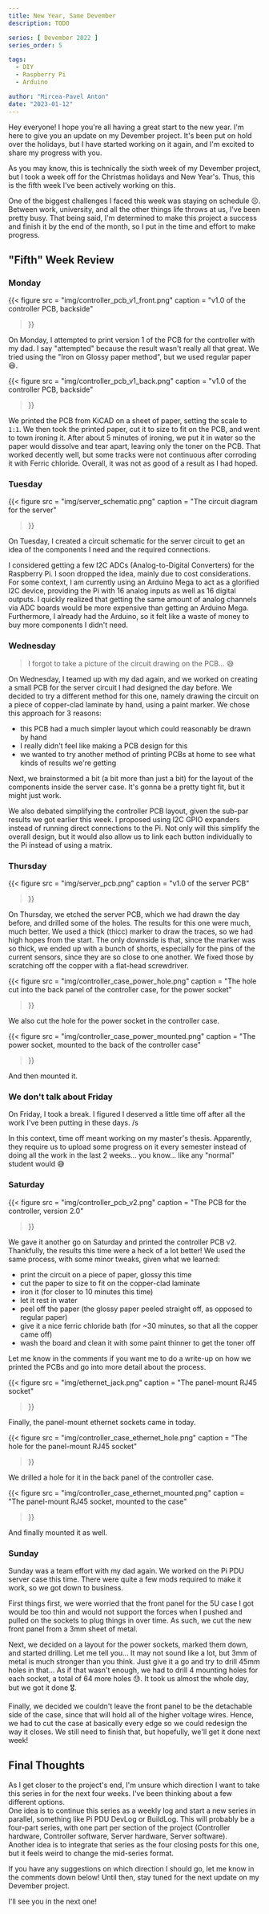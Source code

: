 ```yaml
---
title: New Year, Same Devember
description: TODO

series: [ Devember 2022 ]
series_order: 5

tags:
  - DIY
  - Raspberry Pi
  - Arduino

author: "Mircea-Pavel Anton"
date: "2023-01-12"
---
```


Hey everyone! I hope you're all having a great start to the new year. I'm here to give you an update on my Devember project. It's been put on hold over the holidays, but I have started working on it again, and I'm excited to share my progress with you.

As you may know, this is technically the sixth week of my Devember project, but I took a week off for the Christmas holidays and New Year's. Thus, this is the fifth week I've been actively working on this.

One of the biggest challenges I faced this week was staying on schedule ☹️. Between work, university, and all the other things life throws at us, I've been pretty busy. That being said, I'm determined to make this project a success and finish it by the end of the month, so I put in the time and effort to make progress. 

## "Fifth" Week Review

### Monday

{{< 
  figure src = "img/controller_pcb_v1_front.png"
         caption = "v1.0 of the controller PCB, backside"
>}}

On Monday, I attempted to print version 1 of the PCB for the controller with my dad. I say "attempted" because the result wasn't really all that great. We tried using the "Iron on Glossy paper method", but we used regular paper 😆.

{{< 
  figure src = "img/controller_pcb_v1_back.png"
         caption = "v1.0 of the controller PCB, backside"
>}}

We printed the PCB from KiCAD on a sheet of paper, setting the scale to `1:1`. We then took the printed paper, cut it to size to fit on the PCB, and went to town ironing it. After about 5 minutes of ironing, we put it in water so the paper would dissolve and tear apart, leaving only the toner on the PCB. That worked decently well, but some tracks were not continuous after corroding it with Ferric chloride. Overall, it was not as good of a result as I had hoped.

### Tuesday

{{< 
  figure src = "img/server_schematic.png"
         caption = "The circuit diagram for the server"
>}}

On Tuesday, I created a circuit schematic for the server circuit to get an idea of the components I need and the required connections.

I considered getting a few I2C ADCs (Analog-to-Digital Converters) for the Raspberry Pi. I soon dropped the idea, mainly due to cost considerations. For some context, I am currently using an Arduino Mega to act as a glorified I2C device, providing the Pi with 16 analog inputs as well as 16 digital outputs. I quickly realized that getting the same amount of analog channels via ADC boards would be more expensive than getting an Arduino Mega. Furthermore, I already had the Arduino, so it felt like a waste of money to buy more components I didn't need.

### Wednesday

> I forgot to take a picture of the circuit drawing on the PCB... 😅

On Wednesday, I teamed up with my dad again, and we worked on creating a small PCB for the server circuit I had designed the day before. We decided to try a different method for this one, namely drawing the circuit on a piece of copper-clad laminate by hand, using a paint marker. We chose this approach for 3 reasons:

- this PCB had a much simpler layout which could reasonably be drawn by hand
- I really didn't feel like making a PCB design for this 
- we wanted to try another method of printing PCBs at home to see what kinds of results we're getting

Next, we brainstormed a bit (a bit more than just a bit)  for the layout of the components inside the server case. It's gonna be a pretty tight fit, but it might just work.

We also debated simplifying the controller PCB layout, given the sub-par results we got earlier this week. I proposed using I2C GPIO expanders instead of running direct connections to the Pi. Not only will this simplify the overall design, but it would also allow us to link each button individually to the Pi instead of using a matrix.

### Thursday

{{< 
  figure src = "img/server_pcb.png"
         caption = "v1.0 of the server PCB"
>}}

On Thursday, we etched the server PCB, which we had drawn the day before, and drilled some of the holes. The results for this one were much, much better. We used a thick (thicc) marker to draw the traces, so we had high hopes from the start. The only downside is that, since the marker was so thick, we ended up with a bunch of shorts, especially for the pins of the current sensors, since they are so close to one another. We fixed those by scratching off the copper with a flat-head screwdriver.

{{< 
  figure src = "img/controller_case_power_hole.png"
         caption = "The hole cut into the back panel of the controller case, for the power socket"
>}}

We also cut the hole for the power socket in the controller case.

{{< 
  figure src = "img/controller_case_power_mounted.png"
         caption = "The power socket, mounted to the back of the controller case"
>}}

And then mounted it.

### We don't talk about Friday

On Friday, I took a break. I figured I deserved a little time off after all the work I've been putting in these days. /s

In this context, time off meant working on my master's thesis. Apparently, they require us to upload some progress on it every semester instead of doing all the work in the last 2 weeks... you know... like any "normal" student would 😅

### Saturday

{{< 
  figure src = "img/controller_pcb_v2.png"
         caption = "The PCB for the controller, version 2.0"
>}}

We gave it another go on Saturday and printed the controller PCB v2. Thankfully, the results this time were a heck of a lot better! We used the same process, with some minor tweaks, given what we learned:

- print the circuit on a piece of paper, glossy this time
- cut the paper to size to fit on the copper-clad laminate
- iron it (for closer to 10 minutes this time)
- let it rest in water
- peel off the paper (the glossy paper peeled straight off, as opposed to regular paper)
- give it a nice ferric chloride bath (for ~30 minutes, so that all the copper came off)
- wash the board and clean it with some paint thinner to get the toner off

Let me know in the comments if you want me to do a write-up on how we printed the PCBs and go into more detail about the process.

{{< 
  figure src = "img/ethernet_jack.png"
         caption = "The panel-mount RJ45 socket"
>}}

Finally, the panel-mount ethernet sockets came in today.

{{< 
  figure src = "img/controller_case_ethernet_hole.png"
         caption = "The hole for the panel-mount RJ45 socket"
>}}

We drilled a hole for it in the back panel of the controller case.

{{< 
  figure src = "img/controller_case_ethernet_mounted.png"
         caption = "The panel-mount RJ45 socket, mounted to the case"
>}}

And finally mounted it as well.

### Sunday

Sunday was a team effort with my dad again. We worked on the Pi PDU server case this time. There were quite a few mods required to make it work, so we got down to business.

<!-- Add picture of the panel with the holes drilled -->

First things first, we were worried that the front panel for the 5U case I got would be too thin and would not support the forces when I pushed and pulled on the sockets to plug things in over time. As such, we cut the new front panel from a 3mm sheet of metal.

<!-- Add picture of the panel with the sockets mounted -->

Next, we decided on a layout for the power sockets, marked them down, and started drilling. Let me tell you... It may not sound like a lot, but 3mm of metal is much stronger than you think. Just give it a go and try to drill 45mm holes in that... As if that wasn't enough, we had to drill 4 mounting holes for each socket, a total of 64 more holes 😓. It took us almost the whole day, but we got it done 🎖️.

Finally, we decided we couldn't leave the front panel to be the detachable side of the case, since that will hold all of the higher voltage wires. Hence, we had to cut the case at basically every edge so we could redesign the way it closes. We still need to finish that, but hopefully, we'll get it done next week!

## Final Thoughts

As I get closer to the project's end, I'm unsure which direction I want to take this series in for the next four weeks. I've been thinking about a few different options.  
One idea is to continue this series as a weekly log and start a new series in parallel, something like Pi PDU DevLog or BuildLog. This will probably be a four-part series, with one part per section of the project (Controller hardware, Controller software, Server hardware, Server software).  
Another idea is to integrate that series as the four closing posts for this one, but it feels weird to change the mid-series format.

If you have any suggestions on which direction I should go, let me know in the comments down below! Until then, stay tuned for the next update on my Devember project.

I'll see you in the next one!
